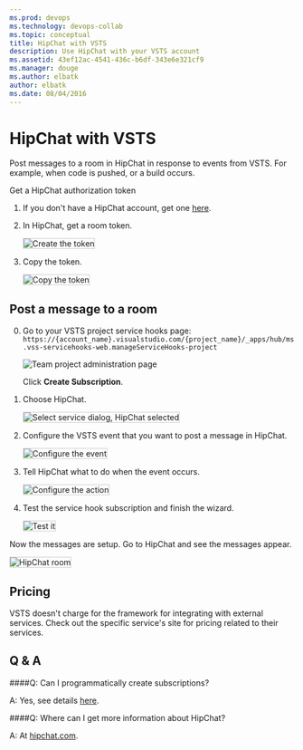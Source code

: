 ```yaml
---
ms.prod: devops
ms.technology: devops-collab
ms.topic: conceptual
title: HipChat with VSTS
description: Use HipChat with your VSTS account
ms.assetid: 43ef12ac-4541-436c-b6df-343e6e321cf9
ms.manager: douge
ms.author: elbatk
author: elbatk
ms.date: 08/04/2016
---
```


# HipChat with VSTS

Post messages to a room in HipChat in response to events from VSTS.
For example, when code is pushed, or a build occurs.

Get a HipChat authorization token

1. If you don't have a HipChat account, get one [here](https://hipchat.com/).

2. In HipChat, get a room token. 

   <img alt="Create the token" src="./_img/hipchat/create-hipchat-token.png" style="border: 1px solid #CCCCCC" />

3. Copy the token.

   <img alt="Copy the token" src="./_img/hipchat/hipchat-token.png" style="border: 1px solid #CCCCCC" />

## Post a message to a room

0. Go to your VSTS project service hooks page: `https://{account_name}.visualstudio.com/{project_name}/_apps/hub/ms.vss-servicehooks-web.manageServiceHooks-project`

	![Team project administration page](./_img/add-service-hook.png)

	Click **Create Subscription**.

3. Choose HipChat.

   <img alt="Select service dialog, HipChat selected" src="./_img/hipchat/hipchat-service.png" style="border: 1px solid #CCCCCC" />

3. Configure the VSTS event that you want to post a message in HipChat.

   <img alt="Configure the event" src="./_img/hipchat/configure-event.png" style="border: 1px solid #CCCCCC" />

4. Tell HipChat what to do when the event occurs.

   <img alt="Configure the action" src="./_img/hipchat/configure-action.png" style="border: 1px solid #CCCCCC" />

5. Test the service hook subscription and finish the wizard.

   <img alt="Test it" src="./_img/hipchat/test.png" style="border: 1px solid #CCCCCC" />

Now the messages are setup. Go to HipChat and see the messages appear. 

<img alt="HipChat room" src="./_img/hipchat/hipchat-room.png" style="border: 1px solid #CCCCCC" />

## Pricing
VSTS doesn't charge for the framework for integrating with external services. Check out the specific service's site
for pricing related to their services. 

## Q & A

<!-- BEGINSECTION class="m-qanda" -->

####Q: Can I programmatically create subscriptions?

A: Yes, see details [here](../create-subscription.md).

####Q: Where can I get more information about HipChat?

A: At [hipchat.com](https://www.hipchat.com/).

<!-- ENDSECTION -->




